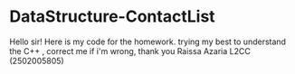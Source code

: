 # DataStructure-ContactList
Hello sir! Here is my code for the homework. trying my best to understand the C++ , correct me if i'm wrong, thank you
Raissa Azaria L2CC (2502005805)
